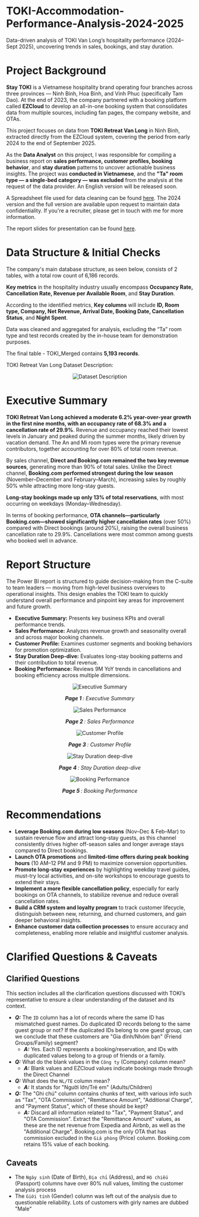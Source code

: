 # TOKI-Accommodation-Performance-Analysis-2024-2025
Data-driven analysis of TOKI Van Long’s hospitality performance (2024–Sept 2025), uncovering trends in sales, bookings, and stay duration.

# Project Background
**Stay TOKI** is a Vietnamese hospitality brand operating four branches across three provinces — Ninh Binh, Hoa Binh, and Vinh Phuc (specifically Tam Dao). At the end of 2023, the company partnered with a booking platform called **EZCloud** to develop an all-in-one booking system that consolidates data from multiple sources, including fan pages, the company website, and OTAs.

This project focuses on data from **TOKI Retreat Van Long** in Ninh Binh, extracted directly from the EZCloud system, covering the period from early 2024 to the end of September 2025.

As the **Data Analyst** on this project, I was responsible for compiling a business report on **sales performance, customer profiles, booking behavior**, and **stay duration** patterns to uncover actionable business insights. The project was **conducted in Vietnamese**, and the **"Ta" room type — a single-bed category — was excluded** from the analysis at the request of the data provider. An English version will be released soon.

A Spreadsheet file used for data cleaning can be found [here](https://docs.google.com/spreadsheets/d/1C0wLm43VQwXjQHFUSPC9uowUlYA-HmbUFk8GiqFk7Mw/edit?gid=928791665#gid=928791665). The 2024 version and the full version are available upon request to maintain data confidentiality. If you're a recruiter, please get in touch with me for more information.

The report slides for presentation can be found [here](https://www.canva.com/design/DAG1pOc6Eq0/hi6vnsaMSl9paGdXbGFDuA/edit).

# Data Structure & Initial Checks
The company's main database structure, as seen below, consists of 2 tables, with a total row count of 6,186 records. 

**Key metrics** in the hospitality industry usually encompass **Occupancy Rate, Cancellation Rate, Revenue per Available Room**, and **Stay Duration**.  

According to the identified metrics, **Key columns** will include **ID, Room type, Company, Net Revenue, Arrival Date, Booking Date, Cancellation Status**, and **Night Spent**.

Data was cleaned and aggregated for analysis, excluding the “Ta” room type and test records created by the in-house team for demonstration purposes.

The final table - TOKI_Merged contains **5,193 records**.

TOKI Retreat Van Long Dataset Description:
<p align="center">
  <img src="https://raw.githubusercontent.com/bennguyen99/TOKI-Accommodation-Performance-Analysis-2024-2025/refs/heads/main/Visualizations/Dataset%20Description.jpg" alt="Dataset Description"/>
</p>

# Executive Summary
**TOKI Retreat Van Long achieved a moderate 6.2% year-over-year growth in the first nine months, with an occupancy rate of 68.3% and a cancellation rate of 29.9%**. Revenue and occupancy reached their lowest levels in January and peaked during the summer months, likely driven by vacation demand. The An and Mi room types were the primary revenue contributors, together accounting for over 80% of total room revenue.

By sales channel, **Direct and Booking.com remained the two key revenue sources**, generating more than 90% of total sales. Unlike the Direct channel, **Booking.com performed strongest during the low season** (November–December and February–March), increasing sales by roughly 50% while attracting more long-stay guests.

**Long-stay bookings made up only 13% of total reservations**, with most occurring on weekdays (Monday–Wednesday).

In terms of booking performance, **OTA channels—particularly Booking.com—showed significantly higher cancellation rates** (over 50%) compared with Direct bookings (around 20%), raising the overall business cancellation rate to 29.9%. Cancellations were most common among guests who booked well in advance.

# Report Structure

The Power BI report is structured to guide decision-making from the C-suite to team leaders — moving from high-level business overviews to operational insights. This design enables the TOKI team to quickly understand overall performance and pinpoint key areas for improvement and future growth.

  * **Executive Summary:**  Presents key business KPIs and overall performance trends.
  * **Sales Performance:** Analyzes revenue growth and seasonality overall and across major booking channels.
  * **Customer Profile:** Examines customer segments and booking behaviors for promotion optimization.
  * **Stay Duration Deep-dive:** Evaluates long-stay booking patterns and their contribution to total revenue.
  * **Booking Performance:** Reviews 9M YoY trends in cancellations and booking efficiency across multiple dimensions.

<p align="center">
  <img src="Visualizations/Executive Summary.png" alt="Executive Summary"/>
</p>

<p align="center"> 
  <i> <b> Page 1 </b>: Executive Summary </i> 
</p>

<p align="center">
  <img src="https://github.com/bennguyen99/TOKI-Accommodation-Performance-Analysis-2024-2025/blob/main/Visualizations/Sales%20Time-series.png" alt="Sales Performance"/>
</p>

<p align="center"> 
  <i> <b> Page 2 </b>: Sales Performance </i> 
</p>

<p align="center">
  <img src="https://github.com/bennguyen99/TOKI-Accommodation-Performance-Analysis-2024-2025/blob/main/Visualizations/Customer%20Info.png" alt="Customer Profile"/>
</p>

<p align="center"> 
  <i> <b> Page 3 </b>: Customer Profile </i> 
</p>

<p align="center">
  <img src="https://github.com/bennguyen99/TOKI-Accommodation-Performance-Analysis-2024-2025/blob/main/Visualizations/Average%20Stay%20Duration.png" alt="Stay Duration deep-dive"/>
</p>

<p align="center"> 
  <i> <b> Page 4 </b>: Stay Duration deep-dive </i> 
</p>

<p align="center">
  <img src="https://github.com/bennguyen99/TOKI-Accommodation-Performance-Analysis-2024-2025/blob/main/Visualizations/Booking%20Performance.png" alt="Booking Performance"/>
</p>

<p align="center"> 
  <i> <b> Page 5 </b>: Booking Performance </i> 
</p>

# Recommendations
  * **Leverage Booking.com during low seasons** (Nov–Dec & Feb–Mar) to sustain revenue flow and attract long-stay guests, as this channel consistently drives higher off-season sales and longer average stays compared to Direct bookings.
  * **Launch OTA promotions** and **limited-time offers during peak booking hours** (10 AM–12 PM and 9 PM) to maximize conversion opportunities.
  * **Promote long-stay experiences** by highlighting weekday travel guides, must-try local activities, and on-site workshops to encourage guests to extend their stays.
  * **Implement a more flexible cancellation policy**, especially for early bookings on OTA channels, to stabilize revenue and reduce overall cancellation rates.
  * **Build a CRM system and loyalty program** to track customer lifecycle, distinguish between new, returning, and churned customers, and gain deeper behavioral insights.
  * **Enhance customer data collection processes** to ensure accuracy and completeness, enabling more reliable and insightful customer analysis.
# Clarified Questions & Caveats
## Clarified Questions
This section includes all the clarification questions discussed with TOKI’s representative to ensure a clear understanding of the dataset and its context.
  * _**Q:**_ The `ID` column has a lot of records where the same ID has mismatched guest names. Do duplicated ID records belong to the same guest group or not? If the duplicated IDs belong to one guest group, can we conclude that these customers are "Gia đình/Nhóm bạn" (Friend Groups/Family) segment?
    * _**A:**_ Yes. Each ID represents a booking/reservation, and IDs with duplicated values belong to a group of friends or a family.
  * _**Q:**_ What do the blank values in the `Công ty` (Company) column mean?
    * _**A:**_ Blank values and EZCloud values indicate bookings made through the Direct Channel
  * _**Q:**_ What does the `NL/TE` column mean?
    * _**A:**_ It stands for "Người lớn/Trẻ em" (Adults/Children)
  * _**Q:**_ The "Ghi chú" column contains chunks of text, with various info such as "Tax", "OTA Commission", "Remittance Amount", "Additional Charge", and "Payment Status", which of these should be kept?
    * _**A:**_ Discard all information related to "Tax", "Payment Status", and "OTA Commission". Extract the "Remittance Amount" values, as these are the net revenue from Expedia and Airbnb, as well as the "Additional Charge". Booking.com is the only OTA that has commission excluded in the `Giá phòng` (Price) column. Booking.com retains 15% value of each booking.
## Caveats
  * The `Ngày sinh` (Date of Birth), `Địa chỉ` (Address), and `Hộ chiếu` (Passport) columns have over 80% null values, limiting the customer analysis process
  * The `Giới tính` (Gender) column was left out of the analysis due to questionable reliability. Lots of customers with girly names are dubbed "Male"
